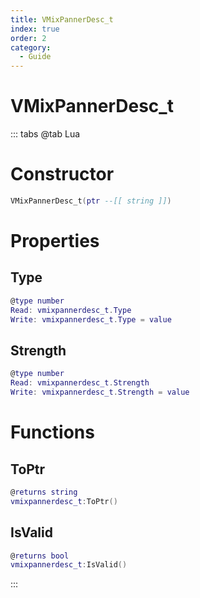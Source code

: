 ```yaml
---
title: VMixPannerDesc_t
index: true
order: 2
category:
  - Guide
---
```


# VMixPannerDesc_t

::: tabs
@tab Lua
# Constructor
```lua
VMixPannerDesc_t(ptr --[[ string ]])
```
# Properties
## Type 
```lua
@type number
Read: vmixpannerdesc_t.Type
Write: vmixpannerdesc_t.Type = value
```
## Strength 
```lua
@type number
Read: vmixpannerdesc_t.Strength
Write: vmixpannerdesc_t.Strength = value
```
# Functions
## ToPtr
```lua
@returns string
vmixpannerdesc_t:ToPtr()
```
## IsValid
```lua
@returns bool
vmixpannerdesc_t:IsValid()
```

:::
